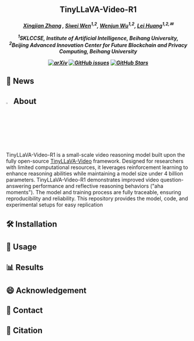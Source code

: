 <h2 align="center">TinyLLaVA-Video-R1</a><h5 align="center">

<div align="center">

[Xingjian Zhang](https://scholar.google.com/citations?user=H34fwioAAAAJ&hl=zh-CN)<sup> *</sup>,
[Siwei Wen](https://scholar.google.com/citations?user=kJRiUYwAAAAJ&hl=zh-CN)<sup>1,2*</sup>,
[Wenjun Wu](https://iai.buaa.edu.cn/info/1013/1093.htm)<sup>1,2</sup>, 
[Lei Huang](https://huangleibuaa.github.io/)<sup>1,2,✉</sup>

<sup>1</sup>SKLCCSE, Institute of Artificial Intelligence, Beihang University, <br>
<sup>2</sup>Beijing Advanced Innovation Center for Future Blockchain and Privacy Computing, Beihang University

</div>

<div align="center">

[![arXiv](https://img.shields.io/badge/Arxiv-2503.14905-AD1C18.svg?logo=arXiv)](https://github.com/ZhangXJ199/TinyLLaVA-Video-R1)
[![GitHub issues](https://img.shields.io/github/issues/ZhangXJ199/TinyLLaVA-Video-R1?color=critical&label=Issues)](https://github.com/ZhangXJ199/TinyLLaVA-Video-R1)
[![GitHub Stars](https://img.shields.io/github/stars/ZhangXJ199/TinyLLaVA-Video-R1?style=social)](https://github.com/ZhangXJ199/TinyLLaVA-Video-R1)

</div>

## 📰 News

## <img id="painting_icon" width="3%" src="https://cdn-icons-png.flaticon.com/256/2435/2435606.png"> About
TinyLLaVA-Video-R1 is a small-scale video reasoning model built upon the fully open-source [TinyLLaVA-Video](https://github.com/ZhangXJ199/TinyLLaVA-Video) framework. Designed for researchers with limited computational resources, it leverages reinforcement learning to enhance reasoning abilities while maintaining a model size under 4 billion parameters. TinyLLaVA-Video-R1 demonstrates improved video question-answering performance and reflective reasoning behaviors ("aha moments"). The model and training process are fully traceable, ensuring reproducibility and reliability. This repository provides the model, code, and experimental setups for easy replication

## 🛠️ Installation

## 📌 Usage

## 📊 Results

## 😄 Acknowledgement

## 📨 Contact

## 📝 Citation